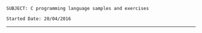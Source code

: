 
	SUBJECT: C programming language samples and exercises

	Started Date: 20/04/2016
	
-------------------------------------------------------------------

